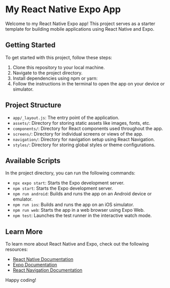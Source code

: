 # My React Native Expo App

Welcome to my React Native Expo app! This project serves as a starter template for building mobile applications using React Native and Expo.

## Getting Started

To get started with this project, follow these steps:

1. Clone this repository to your local machine.
2. Navigate to the project directory.
3. Install dependencies using npm or yarn:
4. Follow the instructions in the terminal to open the app on your device or simulator.

## Project Structure

- `app/_layout.js`: The entry point of the application.
- `assets/`: Directory for storing static assets like images, fonts, etc.
- `components/`: Directory for React components used throughout the app.
- `screens/`: Directory for individual screens or views of the app.
- `navigation/`: Directory for navigation setup using React Navigation.
- `styles/`: Directory for storing global styles or theme configurations.

## Available Scripts

In the project directory, you can run the following commands:

- `npx expo start`: Starts the Expo development server.
- `npm start`: Starts the Expo development server.
- `npm run android`: Builds and runs the app on an Android device or emulator.
- `npm run ios`: Builds and runs the app on an iOS simulator.
- `npm run web`: Starts the app in a web browser using Expo Web.
- `npm test`: Launches the test runner in the interactive watch mode.

## Learn More

To learn more about React Native and Expo, check out the following resources:

- [React Native Documentation](https://reactnative.dev/docs/getting-started)
- [Expo Documentation](https://docs.expo.dev/)
- [React Navigation Documentation](https://reactnavigation.org/docs/getting-started)

Happy coding!
